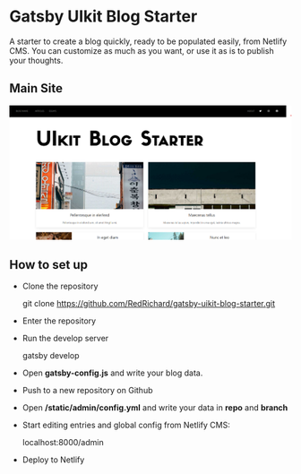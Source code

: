 # Gatsby UIkit Blog Starter

A starter to create a blog quickly, ready to be populated easily, from Netlify CMS.
You can customize as much as you want, or use it as is to publish your thoughts.

## Main Site

<img src="https://github.com/RedRichard/gatsby-uikit-blog-starter/blob/master/static/assets/MainPage.png" width="600"/>

## How to set up

- Clone the repository

  git clone https://github.com/RedRichard/gatsby-uikit-blog-starter.git

- Enter the repository

- Run the develop server

  gatsby develop

- Open **gatsby-config.js** and write your blog data.

- Push to a new repository on Github

- Open **/static/admin/config.yml** and write your data in **repo** and **branch**

- Start editing entries and global config from Netlify CMS:

  localhost:8000/admin

- Deploy to Netlify
